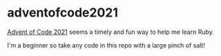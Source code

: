 # adventofcode2021
[Advent of Code 2021](https://adventofcode.com/2021/) seems a timely and fun way to help me learn Ruby.

I'm a beginner so take any code in this repo with a large pinch of salt!
